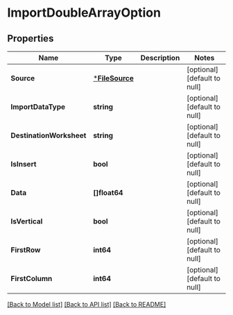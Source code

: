 # ImportDoubleArrayOption

## Properties
Name | Type | Description | Notes
------------ | ------------- | ------------- | -------------
**Source** | [***FileSource**](FileSource.md) |  | [optional] [default to null]
**ImportDataType** | **string** |  | [optional] [default to null]
**DestinationWorksheet** | **string** |  | [optional] [default to null]
**IsInsert** | **bool** |  | [optional] [default to null]
**Data** | **[]float64** |  | [optional] [default to null]
**IsVertical** | **bool** |  | [optional] [default to null]
**FirstRow** | **int64** |  | [optional] [default to null]
**FirstColumn** | **int64** |  | [optional] [default to null]

[[Back to Model list]](../README.md#documentation-for-models) [[Back to API list]](../README.md#documentation-for-api-endpoints) [[Back to README]](../README.md)


